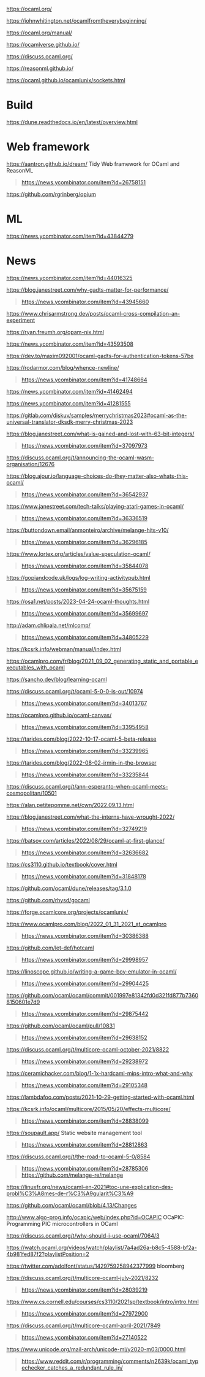 https://ocaml.org/

https://johnwhitington.net/ocamlfromtheverybeginning/

https://ocaml.org/manual/

https://ocamlverse.github.io/

https://discuss.ocaml.org/

https://reasonml.github.io/

https://ocaml.github.io/ocamlunix/sockets.html

# Build
https://dune.readthedocs.io/en/latest/overview.html

# Web framework
https://aantron.github.io/dream/ Tidy Web framework for OCaml and ReasonML
> https://news.ycombinator.com/item?id=26758151

https://github.com/rgrinberg/opium

# ML
https://news.ycombinator.com/item?id=43844279

# News
https://news.ycombinator.com/item?id=44016325

https://blog.janestreet.com/why-gadts-matter-for-performance/
> https://news.ycombinator.com/item?id=43945660

https://www.chrisarmstrong.dev/posts/ocaml-cross-compilation-an-experiment

https://ryan.freumh.org/opam-nix.html

https://news.ycombinator.com/item?id=43593508

https://dev.to/maxim092001/ocaml-gadts-for-authentication-tokens-57be

https://rodarmor.com/blog/whence-newline/
> https://news.ycombinator.com/item?id=41748664

https://news.ycombinator.com/item?id=41462494

https://news.ycombinator.com/item?id=41281555

https://gitlab.com/diskuv/samples/merrychristmas2023#ocaml-as-the-universal-translator-dksdk-merry-christmas-2023

https://blog.janestreet.com/what-is-gained-and-lost-with-63-bit-integers/
> https://news.ycombinator.com/item?id=37097973

https://discuss.ocaml.org/t/announcing-the-ocaml-wasm-organisation/12676

https://blog.ajour.io/language-choices-do-they-matter-also-whats-this-ocaml/
> https://news.ycombinator.com/item?id=36542937

https://www.janestreet.com/tech-talks/playing-atari-games-in-ocaml/
> https://news.ycombinator.com/item?id=36336519

https://buttondown.email/anmonteiro/archive/melange-hits-v10/
> https://news.ycombinator.com/item?id=36296185

https://www.lortex.org/articles/value-speculation-ocaml/
> https://news.ycombinator.com/item?id=35844078

https://gopiandcode.uk/logs/log-writing-activitypub.html
> https://news.ycombinator.com/item?id=35675159

https://osa1.net/posts/2023-04-24-ocaml-thoughts.html
> https://news.ycombinator.com/item?id=35699697

http://adam.chlipala.net/mlcomp/
> https://news.ycombinator.com/item?id=34805229

https://kcsrk.info/webman/manual/index.html

https://ocamlpro.com/fr/blog/2021_09_02_generating_static_and_portable_executables_with_ocaml

https://sancho.dev/blog/learning-ocaml

https://discuss.ocaml.org/t/ocaml-5-0-0-is-out/10974
> https://news.ycombinator.com/item?id=34013767

https://ocamlpro.github.io/ocaml-canvas/
> https://news.ycombinator.com/item?id=33954958

https://tarides.com/blog/2022-10-17-ocaml-5-beta-release
> https://news.ycombinator.com/item?id=33239965

https://tarides.com/blog/2022-08-02-irmin-in-the-browser
> https://news.ycombinator.com/item?id=33235844

https://discuss.ocaml.org/t/ann-esperanto-when-ocaml-meets-cosmopolitan/10501

https://alan.petitepomme.net/cwn/2022.09.13.html

https://blog.janestreet.com/what-the-interns-have-wrought-2022/
> https://news.ycombinator.com/item?id=32749219

https://batsov.com/articles/2022/08/29/ocaml-at-first-glance/
> https://news.ycombinator.com/item?id=32636682

https://cs3110.github.io/textbook/cover.html
> https://news.ycombinator.com/item?id=31848178

https://github.com/ocaml/dune/releases/tag/3.1.0

https://github.com/rhysd/gocaml

https://forge.ocamlcore.org/projects/ocamlunix/

https://www.ocamlpro.com/blog/2022_01_31_2021_at_ocamlpro
> https://news.ycombinator.com/item?id=30386388

https://github.com/let-def/hotcaml
> https://news.ycombinator.com/item?id=29998957

https://linoscope.github.io/writing-a-game-boy-emulator-in-ocaml/
> https://news.ycombinator.com/item?id=29904425

https://github.com/ocaml/ocaml/commit/001997e81342fd0d321fd877b73608150601e7d9
> https://news.ycombinator.com/item?id=29875442

https://github.com/ocaml/ocaml/pull/10831
> https://news.ycombinator.com/item?id=29638152

https://discuss.ocaml.org/t/multicore-ocaml-october-2021/8822
> https://news.ycombinator.com/item?id=29238972

https://ceramichacker.com/blog/1-1x-hardcaml-mips-intro-what-and-why
> https://news.ycombinator.com/item?id=29105348

https://lambdafoo.com/posts/2021-10-29-getting-started-with-ocaml.html

https://kcsrk.info/ocaml/multicore/2015/05/20/effects-multicore/
> https://news.ycombinator.com/item?id=28838099

https://soupault.app/ Static website management tool
> https://news.ycombinator.com/item?id=28812863

https://discuss.ocaml.org/t/the-road-to-ocaml-5-0/8584
> https://news.ycombinator.com/item?id=28785306
> https://github.com/melange-re/melange

https://linuxfr.org/news/ocaml-en-2021#toc-une-explication-des-probl%C3%A8mes-de-r%C3%A9gularit%C3%A9

https://github.com/ocaml/ocaml/blob/4.13/Changes

http://www.algo-prog.info/ocapic/web/index.php?id=OCAPIC OCaPIC: Programming PIC microcontrollers in OCaml

https://discuss.ocaml.org/t/why-should-i-use-ocaml/7064/3

https://watch.ocaml.org/videos/watch/playlist/7a4ad26a-b8c5-4588-bf2a-4b981fed87f2?playlistPosition=2

https://twitter.com/adolfont/status/1429759258942377999 bloomberg

https://discuss.ocaml.org/t/multicore-ocaml-july-2021/8232
> https://news.ycombinator.com/item?id=28039219

https://www.cs.cornell.edu/courses/cs3110/2021sp/textbook/intro/intro.html
> https://news.ycombinator.com/item?id=27972900

https://discuss.ocaml.org/t/multicore-ocaml-april-2021/7849
> https://news.ycombinator.com/item?id=27140522

https://www.unicode.org/mail-arch/unicode-ml/y2020-m03/0000.html
> https://www.reddit.com/r/programming/comments/n2639k/ocaml_typechecker_catches_a_redundant_rule_in/
